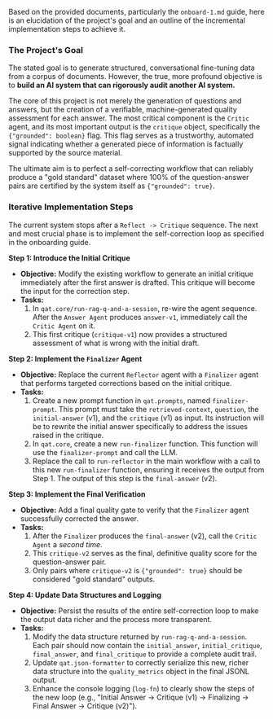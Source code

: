 Based on the provided documents, particularly the `onboard-1.md` guide, here is an elucidation of the project's goal and an outline of the incremental implementation steps to achieve it.

### The Project's Goal

The stated goal is to generate structured, conversational fine-tuning data from a corpus of documents. However, the true, more profound objective is to **build an AI system that can rigorously audit another AI system.**

The core of this project is not merely the generation of questions and answers, but the creation of a verifiable, machine-generated quality assessment for each answer. The most critical component is the `Critic` agent, and its most important output is the `critique` object, specifically the `{"grounded": boolean}` flag. This flag serves as a trustworthy, automated signal indicating whether a generated piece of information is factually supported by the source material.

The ultimate aim is to perfect a self-correcting workflow that can reliably produce a "gold standard" dataset where 100% of the question-answer pairs are certified by the system itself as `{"grounded": true}`.

### Iterative Implementation Steps

The current system stops after a `Reflect -> Critique` sequence. The next and most crucial phase is to implement the self-correction loop as specified in the onboarding guide.

**Step 1: Introduce the Initial Critique**

*   **Objective:** Modify the existing workflow to generate an initial critique immediately after the first answer is drafted. This critique will become the input for the correction step.
*   **Tasks:**
    1.  In `qat.core/run-rag-q-and-a-session`, re-wire the agent sequence. After the `Answer Agent` produces `answer-v1`, immediately call the `Critic Agent` on it.
    2.  This first critique (`critique-v1`) now provides a structured assessment of what is wrong with the initial draft.

**Step 2: Implement the `Finalizer` Agent**

*   **Objective:** Replace the current `Reflector` agent with a `Finalizer` agent that performs targeted corrections based on the initial critique.
*   **Tasks:**
    1.  Create a new prompt function in `qat.prompts`, named `finalizer-prompt`. This prompt must take the `retrieved-context`, `question`, the `initial-answer` (v1), and the `critique` (v1) as input. Its instruction will be to rewrite the initial answer specifically to address the issues raised in the critique.
    2.  In `qat.core`, create a new `run-finalizer` function. This function will use the `finalizer-prompt` and call the LLM.
    3.  Replace the call to `run-reflector` in the main workflow with a call to this new `run-finalizer` function, ensuring it receives the output from Step 1. The output of this step is the `final-answer` (v2).

**Step 3: Implement the Final Verification**

*   **Objective:** Add a final quality gate to verify that the `Finalizer` agent successfully corrected the answer.
*   **Tasks:**
    1.  After the `Finalizer` produces the `final-answer` (v2), call the `Critic Agent` a *second time*.
    2.  This `critique-v2` serves as the final, definitive quality score for the question-answer pair.
    3.  Only pairs where `critique-v2` is `{"grounded": true}` should be considered "gold standard" outputs.

**Step 4: Update Data Structures and Logging**

*   **Objective:** Persist the results of the entire self-correction loop to make the output data richer and the process more transparent.
*   **Tasks:**
    1.  Modify the data structure returned by `run-rag-q-and-a-session`. Each pair should now contain the `initial_answer`, `initial_critique`, `final_answer`, and `final_critique` to provide a complete audit trail.
    2.  Update `qat.json-formatter` to correctly serialize this new, richer data structure into the `quality_metrics` object in the final JSONL output.
    3.  Enhance the console logging (`log-fn`) to clearly show the steps of the new loop (e.g., "Initial Answer -> Critique (v1) -> Finalizing -> Final Answer -> Critique (v2)").
